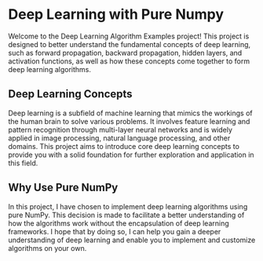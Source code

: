 # Deep Learning with Pure Numpy

Welcome to the Deep Learning Algorithm Examples project! This project is designed to better understand the fundamental concepts of deep learning, such as forward propagation, backward propagation, hidden layers, and activation functions, as well as how these concepts come together to form deep learning algorithms.

## Deep Learning Concepts

Deep learning is a subfield of machine learning that mimics the workings of the human brain to solve various problems. It involves feature learning and pattern recognition through multi-layer neural networks and is widely applied in image processing, natural language processing, and other domains. This project aims to introduce core deep learning concepts to provide you with a solid foundation for further exploration and application in this field.

## Why Use Pure NumPy

In this project, I have chosen to implement deep learning algorithms using pure NumPy. This decision is made to facilitate a better understanding of how the algorithms work without the encapsulation of deep learning frameworks. I hope that by doing so, I can help you gain a deeper understanding of deep learning and enable you to implement and customize algorithms on your own.
